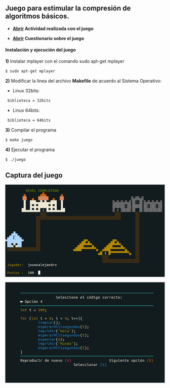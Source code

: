 ## Juego para estimular la compresión de algoritmos básicos.

- **[Abrir](https://www.youtube.com/watch?v=hm5CWCPVrRc) Actividad realizada con el juego**

- **[Abrir](https://forms.gle/R9DrYZbevWkrB3Yv9) Cuestionario sobre el juego**
#### **Instalación y ejecución del juego**
**1)** Instalar mplayer con el comando sudo apt-get mplayer
```sh
$ sudo apt-get mplayer
```
**2)** Modificar la linea del archivo **Makefile** de acuerdo al Sistema Operativo:

-   Linux 32bits:
```sh
 biblioteca = 32bits
```
-   Linux 64bits:
    
```sh
 biblioteca = 64bits
```
**3)** Compilar el programa
```sh
$ make juego
```
**4)** Ejecutar el programa
```sh
$ ./juego
```

## Captura del juego
![picture](mapa.png)

![picture](juego.png)
